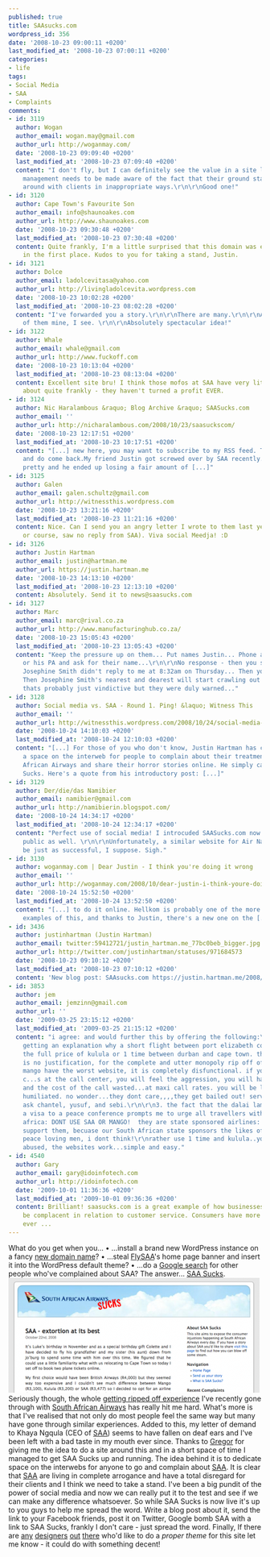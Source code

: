```yaml
---
published: true
title: SAAsucks.com
wordpress_id: 356
date: '2008-10-23 09:00:11 +0200'
last_modified_at: '2008-10-23 07:00:11 +0200'
categories:
- life
tags:
- Social Media
- SAA
- Complaints
comments:
- id: 3119
  author: Wogan
  author_email: wogan.may@gmail.com
  author_url: http://woganmay.com/
  date: '2008-10-23 09:09:40 +0200'
  last_modified_at: '2008-10-23 07:09:40 +0200'
  content: "I don't fly, but I can definitely see the value in a site like this. SAA
    management needs to be made aware of the fact that their ground staff and messing
    around with clients in inappropriate ways.\r\n\r\nGood one!"
- id: 3120
  author: Cape Town's Favourite Son
  author_email: info@shaunoakes.com
  author_url: http://www.shaunoakes.com
  date: '2008-10-23 09:30:48 +0200'
  last_modified_at: '2008-10-23 07:30:48 +0200'
  content: Quite frankly, I'm a little surprised that this domain was even available
    in the first place. Kudos to you for taking a stand, Justin.
- id: 3121
  author: Dolce
  author_email: ladolcevitasa@yahoo.com
  author_url: http://livingladolcevita.wordpress.com
  date: '2008-10-23 10:02:28 +0200'
  last_modified_at: '2008-10-23 08:02:28 +0200'
  content: "I've forwarded you a story.\r\n\r\nThere are many.\r\n\r\nAnd not all
    of them mine, I see. \r\n\r\nAbsolutely spectacular idea!"
- id: 3122
  author: Whale
  author_email: whale@gmail.com
  author_url: http://www.fuckoff.com
  date: '2008-10-23 10:13:04 +0200'
  last_modified_at: '2008-10-23 08:13:04 +0200'
  content: Excellent site bru! I think those mofos at SAA have very little to be arrogant
    about quite frankly - they haven't turned a profit EVER.
- id: 3124
  author: Nic Haralambous &raquo; Blog Archive &raquo; SAASucks.com
  author_email: ''
  author_url: http://nicharalambous.com/2008/10/23/saasuckscom/
  date: '2008-10-23 12:17:51 +0200'
  last_modified_at: '2008-10-23 10:17:51 +0200'
  content: "[...] new here, you may want to subscribe to my RSS feed. Thanks for visiting
    and do come back.My friend Justin got screwed over by SAA recently. It wasn't
    pretty and he ended up losing a fair amount of [...]"
- id: 3125
  author: Galen
  author_email: galen.schultz@gmail.com
  author_url: http://witnessthis.wordpress.com
  date: '2008-10-23 13:21:16 +0200'
  last_modified_at: '2008-10-23 11:21:16 +0200'
  content: Nice. Can I send you an angry letter I wrote to them last year? (which,
    or course, saw no reply from SAA). Viva social Meedja! :D
- id: 3126
  author: Justin Hartman
  author_email: justin@hartman.me
  author_url: https://justin.hartman.me
  date: '2008-10-23 14:13:10 +0200'
  last_modified_at: '2008-10-23 12:13:10 +0200'
  content: Absolutely. Send it to news@saasucks.com
- id: 3127
  author: Marc
  author_email: marc@rival.co.za
  author_url: http://www.manufacturinghub.co.za/
  date: '2008-10-23 15:05:43 +0200'
  last_modified_at: '2008-10-23 13:05:43 +0200'
  content: "Keep the pressure up on them... Put names Justin... Phone a consultant
    or his PA and ask for their name...\r\n\r\nNo response - then you say well...
    Josephine Smith didn't reply to me at 8:32am on Thursday... Then you do it again...
    Then Josephine Smith's nearest and dearest will start crawling out of the woodwork...\r\n\r\nOk
    thats probably just vindictive but they were duly warned..."
- id: 3128
  author: Social media vs. SAA - Round 1. Ping! &laquo; Witness This
  author_email: ''
  author_url: http://witnessthis.wordpress.com/2008/10/24/social-media-vs-saa-round-1-ping/
  date: '2008-10-24 14:10:03 +0200'
  last_modified_at: '2008-10-24 12:10:03 +0200'
  content: "[...] For those of you who don't know, Justin Hartman has created
    a space on the interweb for people to complain about their treatment by South
    African Airways and share their horror stories online. He simply calls it SAA
    Sucks. Here's a quote from his introductory post: [...]"
- id: 3129
  author: Der/die/das Namibier
  author_email: namibier@gmail.com
  author_url: http://namibierin.blogspot.com/
  date: '2008-10-24 14:34:17 +0200'
  last_modified_at: '2008-10-24 12:34:17 +0200'
  content: "Perfect use of social media! I introcuded SAASucks.com now to the German
    public as well. \r\n\r\nUnfortunately, a similar website for Air Namibia would
    be just as successful, I suppose. Sigh."
- id: 3130
  author: woganmay.com | Dear Justin - I think you're doing it wrong
  author_email: ''
  author_url: http://woganmay.com/2008/10/dear-justin-i-think-youre-doing-it-wrong/
  date: '2008-10-24 15:52:50 +0200'
  last_modified_at: '2008-10-24 13:52:50 +0200'
  content: "[...] to do it online. Hellkom is probably one of the more outstanding
    examples of this, and thanks to Justin, there's a new one on the [...]"
- id: 3436
  author: justinhartman (Justin Hartman)
  author_email: twitter:59412721/justin_hartman.me_77bc0beb_bigger.jpg
  author_url: http://twitter.com/justinhartman/statuses/971684573
  date: '2008-10-23 09:10:12 +0200'
  last_modified_at: '2008-10-23 07:10:12 +0200'
  content: 'New blog post: SAAsucks.com https://justin.hartman.me/2008/10/23/saasuckscom/'
- id: 3853
  author: jem
  author_email: jemzinn@gmail.com
  author_url: ''
  date: '2009-03-25 23:15:12 +0200'
  last_modified_at: '2009-03-25 21:15:12 +0200'
  content: "i agree: and would further this by offering the following:\r\n\r\n1.try
    getting an explanation why a short flight between port elizabeth costs more than
    the full price of kulula or 1 time between durban and cape town. there simply
    is no justification, for the complete and utter monopoly rip off of our tax money.\r\n\r\n2.
    mango have the worst website, it is completely disfunctional. if you call the
    c...s at the call center, you will feel the aggression, you will have  your time
    and the cost of the call wasted...at maxi call rates. you will be left feeling
    humiliated. no wonder...they dont care,,,,they get bailed out! service? who cares!
    ask chantel, yusuf, and sebi.\r\n\r\n3. the fact that the dalai lama was refused
    a visa to a peace conference prompts me to urge all travellers within and to south
    africa: DONT USE SAA OR MANGO!  they are state sponsored airlines: We should not
    support them, becuase our South African state sponsors the likes of mugabe, kadafi....real
    peace loving men, i dont think!\r\nrather use 1 time and kulula..you wont get
    abused, the websites work...simple and easy."
- id: 4540
  author: Gary
  author_email: gary@idoinfotech.com
  author_url: http://idoinfotech.com
  date: '2009-10-01 11:36:36 +0200'
  last_modified_at: '2009-10-01 09:36:36 +0200'
  content: Brilliant! saasucks.com is a great example of how businesses can no longer
    be complacent in relation to customer service. Consumers have more power than
    ever ...
---
```

What do you get when you...
&bull; ...install a brand new WordPress instance on a fancy <a href="http://saasucks.com">new domain name</a>?
&bull; ...steal <a href="http://www.flysaa.com">FlySAA</a>'s home page banner and insert it into the WordPress default theme?
&bull; ...do a <a href="http://www.google.co.za/search?q=%22saa+sucks%22&ie=utf-8&oe=utf-8&aq=t&rls=org.mozilla:en-US:official&client=firefox-a">Google search</a> for other people who've complained about SAA?
The answer... <a href="http://saasucks.com">SAA Sucks</a>.
<a href="http://saasucks.com"><img src="/assets/images/uploads/2008/10/picture-5-500x228.png" alt="" title="South African Airlines Sucks" width="500" height="228" class="alignnone size-medium wp-image-358" /></a>
Seriously though, the whole <a href="/2008/10/21/saa-extortion-at-its-best/">getting ripped off experience</a> I've recently gone through with <a href="http://saasucks.com">South African Airways</a> has really hit me hard. What's more is that I've realised that not only do most people feel the same way but many have gone through similar experiences.
Added to this, my letter of demand to Khaya Ngqula (CEO of <a href="http://saasucks.com">SAA</a>) seems to have fallen on deaf ears and I've been left with a bad taste in my mouth ever since.
Thanks to <a href="http://gregorrohrig.com">Gregor</a> for giving me the idea to do a site around this and in a short space of time I managed to get SAA Sucks up and running. The idea behind it is to dedicate space on the interwebs for anyone to go and complain about <a href="http://saasucks.com">SAA</a>. 
It is clear that <a href="http://saasucks.com">SAA</a> are living in complete arrogance and have a total disregard for their clients and I think we need to take a stand. I've been a big pundit of the power of social media and now we can really put it to the test and see if we can make any difference whatsoever.
So while SAA Sucks is now live it's up to you guys to help me spread the word. Write a blog post about it, send the link to your Facebook friends, post it on Twitter, Google bomb SAA with a link to SAA Sucks, frankly I don't care - just spread the word. 
Finally, If there are <a href="http://www.robinpietersen.com/">any</a> <a href="http://www.markforrester.co.za/">designers</a> <a href="http://foxinni.com/">out</a> <a href="http://coda.co.za/">there</a> who'd like to do a <em>proper theme</em> for this site let me know - it could do with something decent!
